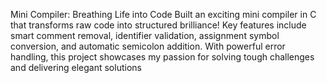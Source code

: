 Mini Compiler: Breathing Life into Code
Built an exciting mini compiler in C that transforms raw code into structured brilliance! Key features include smart comment removal, identifier validation, assignment symbol conversion, and automatic semicolon addition. With powerful error handling, this project showcases my passion for solving tough challenges and delivering elegant solutions

